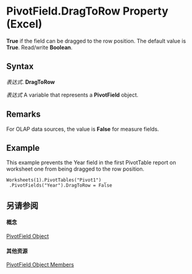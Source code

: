 
# PivotField.DragToRow Property (Excel)

 **True** if the field can be dragged to the row position. The default value is **True**. Read/write **Boolean**.


## Syntax

 _表达式_. **DragToRow**

 _表达式_ A variable that represents a **PivotField** object.


## Remarks

For OLAP data sources, the value is  **False** for measure fields.


## Example

This example prevents the Year field in the first PivotTable report on worksheet one from being dragged to the row position.


```
Worksheets(1).PivotTables("Pivot1") _ 
 .PivotFields("Year").DragToRow = False
```


## 另请参阅


#### 概念


[PivotField Object](52784960-e2da-b43a-1e37-2d4dae61c6d8.md)
#### 其他资源


[PivotField Object Members](http://msdn.microsoft.com/library/4a6ea12a-072c-a386-c855-7bf5f6eadd46%28Office.15%29.aspx)